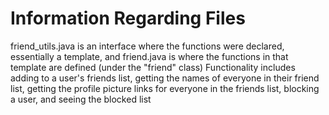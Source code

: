 <h1>Information Regarding Files</h1>

friend_utils.java is an interface where the functions were declared, essentially a template, and friend.java is where the functions in that template are defined (under the "friend" class) Functionality includes adding to a user's friends list, getting the names of everyone in their friend list, getting the profile picture links for everyone in the friends list, blocking a user, and seeing the blocked list
